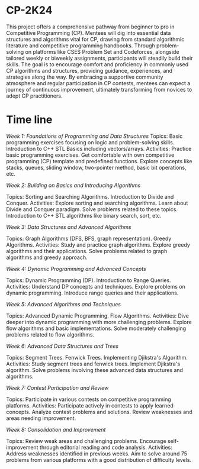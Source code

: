 # CP-2K24
This project offers a comprehensive pathway from beginner to pro in Competitive Programming (CP). Mentees will dig into essential data structures and algorithms vital for CP, drawing from standard algorithmic literature and competitive programming handbooks. Through problem-solving on platforms like CSES Problem Set and Codeforces, alongside tailored weekly or biweekly assignments, participants will steadily build their skills. The goal is to encourage comfort and proficiency in commonly used CP algorithms and structures, providing guidance, experiences, and strategies along the way. By embracing a supportive community atmosphere and regular participation in CP contests, mentees can expect a journey of continuous improvement, ultimately transforming from novices to adept CP practitioners.

# Time line
 *Week 1: Foundations of Programming and Data Structures*
 Topics:
 Basic programming exercises focusing on logic and problem-solving skills.
 Introduction to C++ STL Basics including vectors/arrays.
 Activities:
 Practice basic programming exercises.
 Get comfortable with own competitive programming (CP) template and predefined functions.
 Explore concepts like stacks, queues, sliding window, two-pointer method, basic bit operations, etc.
 
 *Week 2: Building on Basics and Introducing Algorithms*
 
 Topics:
 Sorting and Searching Algorithms.
 Introduction to Divide and Conquer.
 Activities:
 Explore sorting and searching algorithms.
 Learn about Divide and Conquer paradigm.
 Solve problems related to these topics.
 Introduction to C++ STL algorithms like binary search, sort, etc.
 
 *Week 3: Data Structures and Advanced Algorithms*
 
 Topics:
 Graph Algorithms (DFS, BFS, graph representation).
 Greedy Algorithms.
 Activities:
 Study and practice graph algorithms.
 Explore greedy algorithms and their applications.
 Solve problems related to graph algorithms and greedy approach.
 
 *Week 4: Dynamic Programming and Advanced Concepts*
 
 Topics:
 Dynamic Programming (DP).
 Introduction to Range Queries.
 Activities:
 Understand DP concepts and techniques.
 Explore problems on dynamic programming.
 Introduce range queries and their applications.
 
 *Week 5: Advanced Algorithms and Techniques*
 
 Topics:
 Advanced Dynamic Programming.
 Flow Algorithms.
 Activities:
 Dive deeper into dynamic programming with more challenging problems.
 Explore flow algorithms and basic implementations.
 Solve moderately challenging problems related to flow algorithms.
 
 *Week 6: Advanced Data Structures and Trees*
 
 Topics:
 Segment Trees.
 Fenwick Trees.
 Implementing Djikstra's Algorithm.
 Activities:
 Study segment trees and fenwick trees.
 Implement Djikstra's algorithm.
 Solve problems involving these advanced data structures and algorithms.
 
 *Week 7: Contest Participation and Review*
 
 Topics:
 Participate in various contests on competitive programming platforms.
 Activities:
 Participate actively in contests to apply learned concepts.
 Analyze contest problems and solutions.
 Review weaknesses and areas needing improvement.
 
 *Week 8: Consolidation and Improvement*
 
 Topics:
 Review weak areas and challenging problems.
 Encourage self-improvement through editorial reading and code analysis.
 Activities:
 Address weaknesses identified in previous weeks.
 Aim to solve around 75 problems from various platforms with a good distribution of difficulty levels.
 
